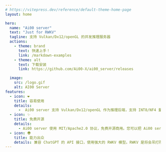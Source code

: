 ```yaml
---
# https://vitepress.dev/reference/default-theme-home-page
layout: home

hero:
  name: "Ai00 server"
  text: "Just for RWKV"
  tagline: 支持 Vulkan/Dx12/openGL 的并发推理服务器
  actions:
    - theme: brand
      text: 快速上手！
      link: /markdown-examples
    - theme: alt
      text: 下载安装  
      link: https://github.com/Ai00-X/ai00_server/releases

  image:
    src: /logo.gif
    alt: AI00 Server
features:
  - icon: ❤
    title: 容易使用
    details: 
      -  Ai00 server 支持 Vulkan/Dx12/openGL 作为推理后端，支持 INT8/NF4 量化，所以可以在绝大部分的个人电脑上快速的运行！支持大部分 NVIDIA、AMD、Inter 的显卡，包括集成显卡。7B 的 RWKV 模型 NF4 量化时仅占用 5.5G 显存。
  - icon: ✨
    title: 免费开源
    details:
      - Ai00 server 使用 MIT/Apache2.0 协议，免费开源商用。您可以把 Ai00 server 集成在您的系统或软件中。社区保持活跃开发中！
  - icon: 👽
    title: 能力出众
    details: 兼容 ChatGPT 的 API 接口，使用强大的 RWKV 模型。RWKV 是将会吊打所有基于 Transformer 的模型的，在端侧 LLM 部署的王者模型。并且正在快速迭代中，功能和性能越来越强悍。
---
```



